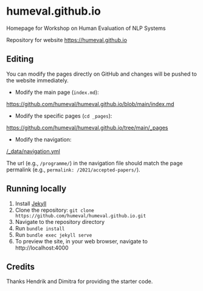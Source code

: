 # humeval.github.io
Homepage for Workshop on Human Evaluation of NLP Systems

Repository for website https://humeval.github.io

## Editing

You can modify the pages directly on GitHub and changes will be pushed to the website immediately.

- Modify the main page (`index.md`):

https://github.com/humeval/humeval.github.io/blob/main/index.md

- Modify the specific pages (`cd _pages`):

https://github.com/humeval/humeval.github.io/tree/main/_pages

- Modify the navigation:

[/_data/navigation.yml](./_data/navigation.yml)

The url (e.g., `/programme/`) in the navigation file should match the page permalink (e.g., `permalink: /2021/accepted-papers/`).


## Running locally

1. Install [Jekyll](https://jekyllrb.com/docs/installation/)
2. Clone the repository: `git clone https://github.com/humeval/humeval.github.io.git`
2. Navigate to the repository directory 
3. Run `bundle install`
4. Run `bundle exec jekyll serve`
5. To preview the site, in your web browser, navigate to http://localhost:4000

## Credits

Thanks Hendrik and Dimitra for providing the starter code.
